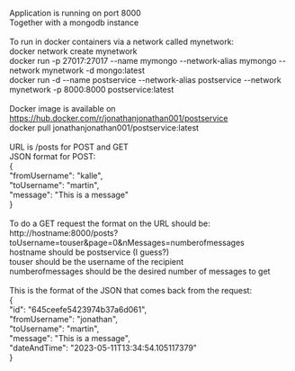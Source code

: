 Application is running on port 8000<BR>
Together with a mongodb instance<BR>
<BR>
To run in docker containers  via a network called mynetwork:<BR>
docker network create mynetwork<BR>
docker run -p 27017:27017 --name mymongo --network-alias mymongo --network mynetwork -d mongo:latest<BR>
docker run -d --name postservice --network-alias postservice --network mynetwork -p 8000:8000 postservice:latest<BR>
<BR>
Docker image is available on <BR>
https://hub.docker.com/r/jonathanjonathan001/postservice <BR>
docker pull jonathanjonathan001/postservice:latest
<BR>
<BR>
URL is /posts for POST and GET<BR>
JSON format for POST:<BR>
{<BR>
"fromUsername": "kalle",<BR>
"toUsername": "martin",<BR>
"message": "This is a message"<BR>
}<BR>
<BR>
To do a GET request the format on the URL should be:<BR>
http://hostname:8000/posts?toUsername=touser&page=0&nMessages=numberofmessages <BR>
hostname should be postservice (I guess?)<BR>
touser should be the username of the recipient<BR>
numberofmessages should be the desired number of messages to get<BR>
<BR>
This is the format of the JSON that comes back from the request:<BR>
{<BR>
"id": "645ceefe5423974b37a6d061",<BR>
"fromUsername": "jonathan",<BR>
"toUsername": "martin",<BR>
"message": "This is a message",<BR>
"dateAndTime": "2023-05-11T13:34:54.105117379"<BR>
}<BR>
